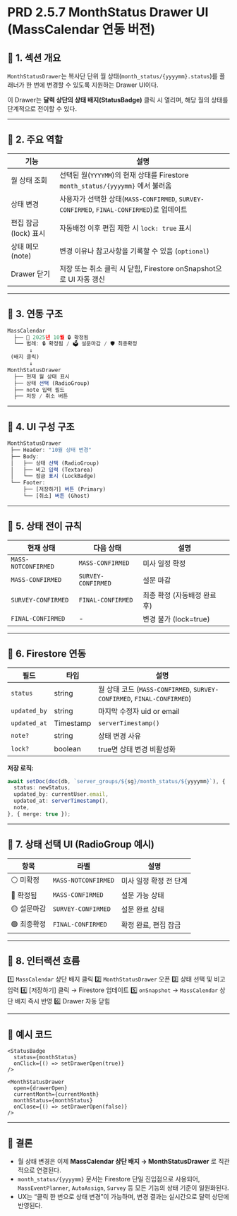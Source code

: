 # PRD 2.5.7 MonthStatus Drawer UI (MassCalendar 연동 버전)

## 🧩 1. 섹션 개요

`MonthStatusDrawer`는 복사단 단위 월 상태(`month_status/{yyyymm}.status`)를
플래너가 한 번에 변경할 수 있도록 지원하는 Drawer UI이다.

이 Drawer는 **달력 상단의 상태 배지(StatusBadge)** 클릭 시 열리며,
해당 월의 상태를 단계적으로 전이할 수 있다.

---

## 🧩 2. 주요 역할

| 기능             | 설명                                                                         |
| -------------- | -------------------------------------------------------------------------- |
| 월 상태 조회        | 선택된 월(`YYYYMM`)의 현재 상태를 Firestore `month_status/{yyyymm}` 에서 불러옴           |
| 상태 변경          | 사용자가 선택한 상태(`MASS-CONFIRMED`, `SURVEY-CONFIRMED`, `FINAL-CONFIRMED`)로 업데이트 |
| 편집 잠금(lock) 표시 | 자동배정 이후 편집 제한 시 `lock: true` 표시                                            |
| 상태 메모(note)    | 변경 이유나 참고사항을 기록할 수 있음 (`optional`)                                         |
| Drawer 닫기      | 저장 또는 취소 클릭 시 닫힘, Firestore onSnapshot으로 UI 자동 갱신                          |

---

## 🧩 3. 연동 구조

```ts
MassCalendar
  ├── 📅 2025년 10월 🔒 확정됨
  └── 범례: 🔒 확정됨 / 🗳️ 설문마감 / 🛡️ 최종확정
       ↓
 (배지 클릭)
       ↓
MonthStatusDrawer
  ├── 현재 월 상태 표시
  ├── 상태 선택 (RadioGroup)
  ├── note 입력 필드
  ├── 저장 / 취소 버튼
```

---

## 🧩 4. UI 구성 구조

```ts
MonthStatusDrawer
 ├── Header: "10월 상태 변경"
 ├── Body:
 │   ├── 상태 선택 (RadioGroup)
 │   ├── 비고 입력 (Textarea)
 │   └── 잠금 표시 (LockBadge)
 └── Footer:
     ├── [저장하기] 버튼 (Primary)
     └── [취소] 버튼 (Ghost)
```

---

## 🧩 5. 상태 전이 규칙

| 현재 상태               | 다음 상태              | 설명                |
| ------------------- | ------------------ | ----------------- |
| `MASS-NOTCONFIRMED` | `MASS-CONFIRMED`   | 미사 일정 확정          |
| `MASS-CONFIRMED`    | `SURVEY-CONFIRMED` | 설문 마감             |
| `SURVEY-CONFIRMED`  | `FINAL-CONFIRMED`  | 최종 확정 (자동배정 완료 후) |
| `FINAL-CONFIRMED`   | -                  | 변경 불가 (lock=true) |

---

## 🧩 6. Firestore 연동

| 필드           | 타입        | 설명                                                                |
| ------------ | --------- | ----------------------------------------------------------------- |
| `status`     | string    | 월 상태 코드 (`MASS-CONFIRMED`, `SURVEY-CONFIRMED`, `FINAL-CONFIRMED`) |
| `updated_by` | string    | 마지막 수정자 uid or email                                              |
| `updated_at` | Timestamp | `serverTimestamp()`                                               |
| `note?`      | string    | 상태 변경 사유                                                          |
| `lock?`      | boolean   | true면 상태 변경 비활성화                                                  |

**저장 로직:**

```ts
await setDoc(doc(db, `server_groups/${sg}/month_status/${yyyymm}`), {
  status: newStatus,
  updated_by: currentUser.email,
  updated_at: serverTimestamp(),
  note,
}, { merge: true });
```

---

## 🧩 7. 상태 선택 UI (RadioGroup 예시)

| 항목      | 라벨                  | 설명            |
| ------- | ------------------- | ------------- |
| ⚪ 미확정   | `MASS-NOTCONFIRMED` | 미사 일정 확정 전 단계 |
| 🔵 확정됨  | `MASS-CONFIRMED`    | 설문 가능 상태      |
| 🟡 설문마감 | `SURVEY-CONFIRMED`  | 설문 완료 상태      |
| 🟢 최종확정 | `FINAL-CONFIRMED`   | 확정 완료, 편집 잠금  |

---

## 🧩 8. 인터랙션 흐름

1️⃣ `MassCalendar` 상단 배지 클릭
2️⃣ `MonthStatusDrawer` 오픈
3️⃣ 상태 선택 및 비고 입력
4️⃣ [저장하기] 클릭 → Firestore 업데이트
5️⃣ `onSnapshot` → `MassCalendar` 상단 배지 즉시 반영
6️⃣ Drawer 자동 닫힘

---

## 🧩 예시 코드

```tsx
<StatusBadge
  status={monthStatus}
  onClick={() => setDrawerOpen(true)}
/>

<MonthStatusDrawer
  open={drawerOpen}
  currentMonth={currentMonth}
  monthStatus={monthStatus}
  onClose={() => setDrawerOpen(false)}
/>
```

---

## 🧩 결론

* 월 상태 변경은 이제 **MassCalendar 상단 배지 → MonthStatusDrawer** 로 직관적으로 연결된다.
* `month_status/{yyyymm}` 문서는 Firestore 단일 진입점으로 사용되어,
  `MassEventPlanner`, `AutoAssign`, `Survey` 등 모든 기능의 상태 기준이 일원화된다.
* UX는 “클릭 한 번으로 상태 변경”이 가능하며, 변경 결과는 실시간으로 달력 상단에 반영된다.
